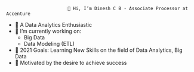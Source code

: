                            👋 Hi, I’m Dinesh C B - Associate Processor at Accenture
- 🔭 A Data Analytics Enthusiastic
- 🌱 I’m currently working on:
  - Big Data
  - Data Modeling (ETL)
- 🥅 2021 Goals: Learning New Skills on the field of Data Analytics, Big Data
- 🌟 Motivated by the desire to achieve success
<!---
dineshcb28/dineshcb28 is a ✨ special ✨ repository because its `README.md` (this file) appears on your GitHub profile.
You can click the Preview link to take a look at your changes.
--->
